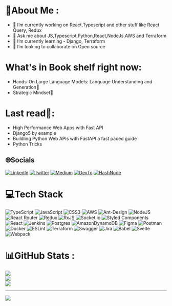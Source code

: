 # 💫About Me :
- 🔭 I’m currently working on React,Typescript and other stuff like
  React Query, Redux
- 💬 Ask me about JS,Typescript,Python,React,NodeJs,AWS and Terraform
- 🌱 I’m currently learning -  Django, Terraform
- 👯 I’m looking to collaborate on Open source

# What's in Book shelf right now:
- Hands-On Large Language Models: Language Understanding and Generation📖
- Strategic Mindset📖

# Last read📖:
- High Performance Web Apps with Fast API
- Django5 by example
- Buildling Python Web APIs with FastAPI a fast paced guide
- Python Tricks

  
## 🌐Socials
[![LinkedIn](https://img.shields.io/badge/LinkedIn-%230077B5.svg?logo=linkedin&logoColor=white)](https://linkedin.com/in/bgokulkrishna) [![Twitter](https://img.shields.io/badge/Twitter-%231DA1F2.svg?logo=Twitter&logoColor=white)](https://twitter.com/@gocool_krishna) 
[![Medium](https://img.shields.io/badge/Medium-12100E?style=for-the-badge&logo=medium&logoColor=white)](https://medium.com/@gkrishn4)
[![DevTo](https://img.shields.io/badge/dev.to-0A0A0A?style=for-the-badge&logo=dev.to&logoColor=white)](https://dev.to/gokulkrishnann)
[![HashNode](	https://img.shields.io/badge/Hashnode-2962FF?style=for-the-badge&logo=hashnode&logoColor=white)](https://hashnode.com/@gkrishn4)

# 💻Tech Stack
![TypeScript](https://img.shields.io/badge/typescript-%23007ACC.svg?style=for-the-badge&logo=typescript&logoColor=white) ![JavaScript](https://img.shields.io/badge/javascript-%23323330.svg?style=for-the-badge&logo=javascript&logoColor=%23F7DF1E) ![CSS3](https://img.shields.io/badge/css3-%231572B6.svg?style=for-the-badge&logo=css3&logoColor=white) ![AWS](https://img.shields.io/badge/AWS-%23FF9900.svg?style=for-the-badge&logo=amazon-aws&logoColor=white) ![Ant-Design](https://img.shields.io/badge/-AntDesign-%230170FE?style=for-the-badge&logo=ant-design&logoColor=white) ![NodeJS](https://img.shields.io/badge/node.js-6DA55F?style=for-the-badge&logo=node.js&logoColor=white) ![React Router](https://img.shields.io/badge/React_Router-CA4245?style=for-the-badge&logo=react-router&logoColor=white) ![Redux](https://img.shields.io/badge/redux-%23593d88.svg?style=for-the-badge&logo=redux&logoColor=white) ![RxJS](https://img.shields.io/badge/rxjs-%23B7178C.svg?style=for-the-badge&logo=reactivex&logoColor=white) ![Socket.io](https://img.shields.io/badge/Socket.io-black?style=for-the-badge&logo=socket.io&badgeColor=010101) ![Styled Components](https://img.shields.io/badge/styled--components-DB7093?style=for-the-badge&logo=styled-components&logoColor=white) ![React](https://img.shields.io/badge/react-%2320232a.svg?style=for-the-badge&logo=react&logoColor=%2361DAFB) ![Jenkins](https://img.shields.io/badge/jenkins-%232C5263.svg?style=for-the-badge&logo=jenkins&logoColor=white) ![Postgres](https://img.shields.io/badge/postgres-%23316192.svg?style=for-the-badge&logo=postgresql&logoColor=white) ![AmazonDynamoDB](https://img.shields.io/badge/Amazon%20DynamoDB-4053D6?style=for-the-badge&logo=Amazon%20DynamoDB&logoColor=white) 	![Figma](https://img.shields.io/badge/figma-%23F24E1E.svg?style=for-the-badge&logo=figma&logoColor=white) ![Postman](https://img.shields.io/badge/Postman-FF6C37?style=for-the-badge&logo=postman&logoColor=white) ![Docker](https://img.shields.io/badge/docker-%230db7ed.svg?style=for-the-badge&logo=docker&logoColor=white) ![ESLint](https://img.shields.io/badge/ESLint-4B3263?style=for-the-badge&logo=eslint&logoColor=white) ![Terraform](https://img.shields.io/badge/terraform-%235835CC.svg?style=for-the-badge&logo=terraform&logoColor=white) ![Swagger](https://img.shields.io/badge/-Swagger-%23Clojure?style=for-the-badge&logo=swagger&logoColor=white) ![Jira](https://img.shields.io/badge/jira-%230A0FFF.svg?style=for-the-badge&logo=jira&logoColor=white) ![Babel](https://img.shields.io/badge/Babel-F9DC3e?style=for-the-badge&logo=babel&logoColor=black) ![Svelte](https://img.shields.io/badge/svelte-%23f1413d.svg?style=for-the-badge&logo=svelte&logoColor=white) ![Webpack](https://img.shields.io/badge/webpack-%238DD6F9.svg?style=for-the-badge&logo=webpack&logoColor=black)
# 📊GitHub Stats :
![](https://github-readme-stats.vercel.app/api?username=gokulkrishnann&theme=slateorange&hide_border=false&include_all_commits=true&count_private=true)<br/>
![](https://github-readme-streak-stats.herokuapp.com/?user=gokulkrishnann&theme=slateorange&hide_border=false)<br/>
![](https://github-readme-stats.vercel.app/api/top-langs/?username=gokulkrishnann&theme=slateorange&hide_border=false&include_all_commits=true&count_private=true&layout=compact)

---
![](https://komarev.com/ghpvc/?username=gokulkrishnann&label=Visitors+Count&color=brightgreen)
